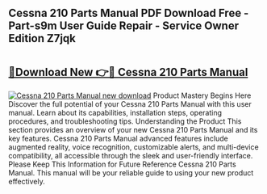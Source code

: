 ## Cessna 210 Parts Manual PDF Download Free - Part-s9m User Guide Repair - Service Owner Edition Z7jqk

# <h2><a href="http://bc26729.oget.top/?id=Cessna+210+Parts+Manual">🔗Download New 👉🔴 Cessna 210 Parts Manual</a></h2>

[![Cessna 210 Parts Manual new download](https://i.imgur.com/5g1atiW.png)](http://bc26729.oget.top/?id=Cessna+210+Parts+Manual)
Product Mastery Begins Here Discover the full potential of your Cessna 210 Parts Manual with this user manual. Learn about its capabilities, installation steps, operating procedures, and troubleshooting tips. Understanding the Product This section provides an overview of your new Cessna 210 Parts Manual and its key features. Cessna 210 Parts Manual advanced features include augmented reality, voice recognition, customizable alerts, and multi-device compatibility, all accessible through the sleek and user-friendly interface. Please Keep This Information for Future Reference Cessna 210 Parts Manual. This manual will be your reliable guide to using your new product effectively.
